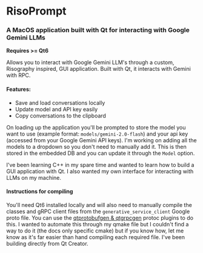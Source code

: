 # RisoPrompt

### A MacOS application built with Qt for interacting with Google Gemini LLMs

**Requires >= Qt6**

Allows you to interact with Google Gemini LLM's through a custom, Risography inspired, GUI application. Built with Qt, it interacts with Gemini with RPC.

#### Features:

- Save and load conversations locally
- Update model and API key easily
- Copy conversations to the clipboard

On loading up the application you'll be prompted to store the model you want to use (example format: `models/gemini-2.0-flash`) and your api key (accessed from your Google Gemini API keys). I'm working on adding all the models to a dropdown so you don't need to manually add it. This is then stored in the embedded DB and you can update it through the `Model` option.

I've been learning C++ in my spare time and wanted to learn how to build a GUI application with Qt. I also wanted my own interface for interacting with LLMs on my machine.

#### Instructions for compiling

You'll need Qt6 installed locally and will also need to manually compile the classes and gRPC client files from the `generative_service_client` Google proto file. You can use the [qtprotobufgen & qtgrpcgen](https://doc.qt.io/qt-6/qtgrpc-index.html) protoc plugins to do this. I wanted to automate this through my qmake file but I couldn't find a way to do it (the docs only specific cmake) but if you know how, let me know as it's far easier than hand compiling each required file. I've been building directly from Qt Creator.
